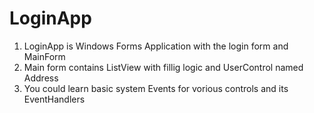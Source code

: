 # LoginApp
1. LoginApp is Windows Forms Application with the login form and MainForm
2. Main form contains ListView with fillig logic and UserControl named Address
3. You could learn basic system Events for vorious controls and its EventHandlers 
